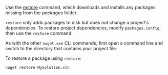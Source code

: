 Use the [restore](../reference/cli-reference/cli-ref-restore.md) command, which downloads and installs any packages missing from the *packages* folder.

`restore` only adds packages to disk but does not change a project's dependencies. To restore project dependencies, modify `packages.config`, then use the `restore` command.

As with the other `nuget.exe` CLI commands, first open a command line and switch to the directory that contains your project file.

To restore a package using `restore`:

```cli
nuget restore MySolution.sln
```